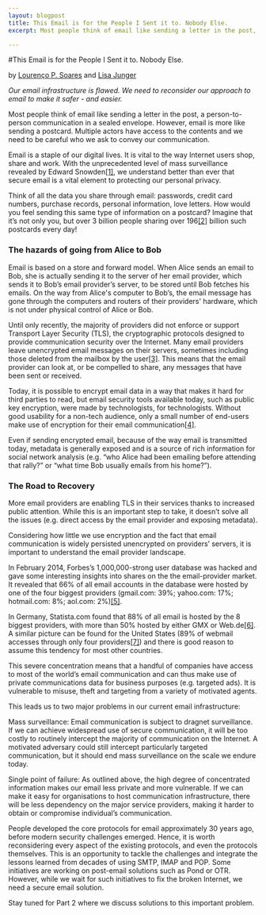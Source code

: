 ```yaml
---
layout: blogpost
title: This Email is for the People I Sent it to. Nobody Else.
excerpt: Most people think of email like sending a letter in the post, a person-to-person communication in a sealed envelope. However, email is more like sending a postcard. Multiple actors have access to the contents and we need to be careful who we ask to convey our communication.  

--- 
```


#This Email is for the People I Sent it to. Nobody Else.

by [Lourenço P. Soares](https://twitter.com/protolous) and [Lisa Junger](https://twitter.com/lieblingswelt)

*Our email infrastructure is flawed. We need to reconsider our approach to email to make it safer  -  and easier.*

Most people think of email like sending a letter in the post, a person-to-person communication in a sealed envelope. However, email is more like sending a postcard. Multiple actors have access to the contents and we need to be careful who we ask to convey our communication.  

Email is a staple of our digital lives. It is vital to the way Internet users shop, share and work. With the unprecedented level of mass surveillance revealed by Edward Snowden[\[1\]](http://www.theguardian.com/world/the-nsa-files), we understand better than ever that secure email is a vital element to protecting our personal privacy.

Think of all the data you share through email: passwords, credit card numbers, purchase records, personal information, love letters. How would you feel sending this same type of information on a postcard? Imagine that it’s not only you, but over 3 billion people sharing over 196[\[2\]](http://www.radicati.com/wp/wp-content/uploads/2014/01/Email-Statistics-Report-2014-2018-Executive-Summary.pdf) billion such postcards every day!

### The hazards of going from Alice to Bob

Email is based on a store and forward model. When Alice sends an email to Bob, she is actually sending it to the server of her email provider, which sends it to Bob’s email provider’s server, to be stored until Bob fetches his emails. On the way from Alice's computer to Bob’s, the email message has gone through the computers and routers of their providers' hardware, which is not under physical control of Alice or Bob.

Until only recently, the majority of providers did not enforce or support Transport Layer Security (TLS), the cryptographic protocols designed to provide communication security over the Internet. Many email providers leave unencrypted email messages on their servers, sometimes including those deleted from the mailbox by the user[\[3\]](# "In the more modern IMAP architecture, mails are often even left on the server in order to connect to multiple devices."). This means that the email provider can look at, or be compelled to share, any messages that have been sent or received.

Today, it is possible to encrypt email data in a way that makes it hard for third parties to read, but email security tools available today, such as public key encryption, were made by technologists, for technologists. Without good usability for a non-tech audience, only a small number of end-users make use of encryption for their email communication[\[4\]](# "In the aftermath of the Snowden revelations, we also learned how difficult it was for Mr. Snowden to find a journalist who knew how to use email encryption properly.").

Even if sending encrypted email, because of the way email is transmitted today, metadata is generally exposed and is a source of rich information for social network analysis (e.g. “who Alice had been emailing before attending that rally?” or “what time Bob usually emails from his home?”).

### The Road to Recovery

More email providers are enabling TLS in their services thanks to increased public attention. While this is an important step to take, it doesn’t solve all the issues (e.g. direct access by the email provider and exposing metadata).

Considering how little we use encryption and the fact that email communication is widely persisted unencrypted on providers’ servers, it is important to understand the email provider landscape.

In February 2014, Forbes’s 1,000,000-strong user database was hacked and gave some interesting insights into shares on the the email-provider market. It revealed that 66% of all email accounts in the database were hosted by one of the four biggest providers (gmail.com: 39%; yahoo.com: 17%; hotmail.com: 8%; aol.com: 2%)[\[5\]](http://nakedsecurity.sophos.com/2014/02/17/forbes-hack-password-shootout-gmail-vs-yahoo-vs-hotmail-vs-aol-whose-users-are-the-smartest/).

In Germany, Statista.com found that 88% of all email is hosted by the 8 biggest providers, with more than 50% hosted by either GMX or Web.de[\[6\]](# "Statista.com &#40;2013&#41;. 'Entwicklung der Marktanteile der E-Mail-Postfach-Anbieter in Deutschland bis 2013.'"). A similar picture can be found for the United States (89% of webmail accesses through only four providers[\[7\]](http://www.zdnet.com/blog/microsoft/whos-the-biggest-u-s-e-mail-service-of-them-all-hint-its-not-gmail/7967)) and there is good reason to assume this tendency for most other countries.

This severe concentration means that a handful of companies have access to most of the world’s email communication and can thus make use of private communications data for business purposes (e.g. targeted ads). It is vulnerable to misuse, theft and targeting from a variety of motivated agents.

This leads us to two major problems in our current email infrastructure:

Mass surveillance: Email communication is subject to dragnet surveillance. If we can achieve widespread use of secure communication, it will be too costly to routinely intercept the majority of communication on the Internet. A motivated adversary could still intercept particularly targeted communication, but it should end mass surveillance on the scale we endure today.

Single point of failure: As outlined above, the high degree of concentrated information makes our email less private and more vulnerable. If we can make it easy for organisations to host communication infrastructure, there will be less dependency on the major service providers, making it harder to obtain or compromise individual’s communication.

People developed the core protocols for email approximately 30 years ago, before modern security challenges emerged. Hence, it is worth reconsidering every aspect of the existing protocols, and even the protocols themselves. This is an opportunity to tackle the challenges and integrate the lessons learned from decades of using SMTP, IMAP and POP. Some initiatives are working on post-email solutions such as Pond or OTR. However, while we wait for such initiatives to fix the broken Internet, we need a secure email solution.

Stay tuned for Part 2 where we discuss solutions to this important problem.